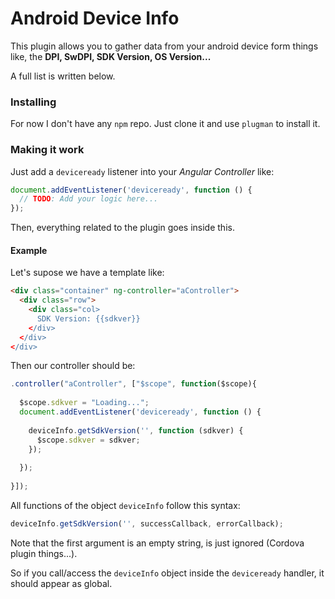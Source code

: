 # Android Device Info
This plugin allows you to gather data from your android device form things like, the __DPI, SwDPI, SDK Version, OS Version...__

A full list is written below.

### Installing

For now I don't have any `npm` repo. Just clone it and use `plugman` to install it.

### Making it work

Just add a `deviceready` listener into your *Angular Controller* like:
```Javascript
document.addEventListener('deviceready', function () {
  // TODO: Add your logic here...
});
```
Then, everything related to the plugin goes inside this.

#### Example

Let's supose we have a template like:
```html
<div class="container" ng-controller="aController">
  <div class="row">
    <div class="col>
      SDK Version: {{sdkver}}
    </div>
  </div>
</div>
```
Then our controller should be:
```Javascript
.controller("aController", ["$scope", function($scope){
  
  $scope.sdkver = "Loading...";
  document.addEventListener('deviceready', function () {
    
    deviceInfo.getSdkVersion('', function (sdkver) {
      $scope.sdkver = sdkver;
    });
    
  });
  
}]);
```

All functions of the object `deviceInfo` follow this syntax:
```Javascript
deviceInfo.getSdkVersion('', successCallback, errorCallback);
```
Note that the first argument is an empty string, is just ignored (Cordova plugin things...).

So if you call/access the `deviceInfo` object inside the `deviceready` handler, it should appear as global.
